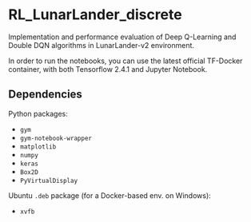 # RL_LunarLander_discrete
Implementation and performance evaluation of Deep Q-Learning and Double DQN algorithms in LunarLander-v2 environment. 

In order to run the notebooks, you can use the latest official TF-Docker container, with both Tensorflow 2.4.1 and
Jupyter Notebook. 

## Dependencies

Python packages:
* ``gym``
* ``gym-notebook-wrapper``
* ``matplotlib``
* ``numpy``
* ``keras``
* ``Box2D``
* ``PyVirtualDisplay``

Ubuntu ``.deb`` package (for a Docker-based env. on Windows):
* ``xvfb``
